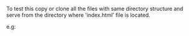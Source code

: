 

To test this copy or clone all the files with same directory structure and serve from the directory where 'index.html' file is located.

e.g:
